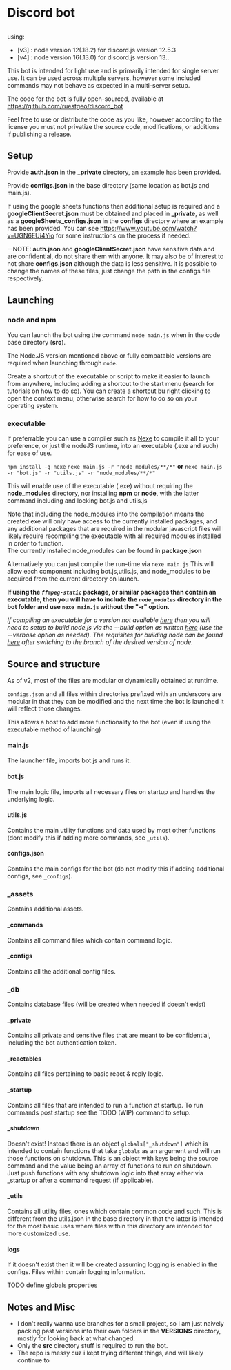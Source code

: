 # Discord bot

## 
using:
- [v3] :  node version 12(.18.2) for  discord.js version 12.5.3
- [v4] :  node version 16(.13.0) for  discord.js version 13..


This bot is intended for light use and is primarily intended for single server use.  It can be used across multiple servers, however some included commands  may not behave as expected in a multi-server setup.  

The code for the bot is fully open-sourced, available at https://github.com/ruestgeo/discord_bot

Feel free to use or distribute the code as you like, however according to the license you must not privatize the source code, modifications, or additions if publishing a release.  


## Setup

Provide **auth.json** in the **_private** directory, an example has been provided.

Provide **configs.json** in the base directory (same location as bot.js and main.js).

If using the google sheets functions then additional setup is required and a **googleClientSecret.json** must be obtained and placed in **_private**, as well as a **googleSheets_configs.json** in the **configs** directory where an example has been provided.
You can see https://www.youtube.com/watch?v=UGN6EUi4Yio  for some instructions on the process if needed.

--NOTE: **auth.json** and **googleClientSecret.json**  have sensitive data and are confidential, do not share them with anyone.  It may also be of interest to not share **configs.json**  although the data is less sensitive. 
It is possible to change the names of these files, just change the path in the configs file respectively.


## Launching
### node and npm
You can launch the bot using the command `node main.js` when in the code base directory (**src**).

The Node.JS version mentioned above or fully compatable versions are required when launching through `node`.

Create a shortcut of the executable or script to make it easier to launch from anywhere, including adding a shortcut to the start menu (search for tutorials on how to do so).
You can create a shortcut bu right clicking to open the context menu;  otherwise search for how to do so on your operating system.

### executable
If preferrable you can use a compiler such as [Nexe](https://github.com/nexe/nexe) to compile it all to your preference, or just the nodeJS runtime, into an executable (.exe and such) for ease of use.

`npm install -g nexe`
`nexe main.js -r "node_modules/**/*"` **or** `nexe main.js -r "bot.js" -r "utils.js" -r "node_modules/**/*"`

This will enable use of the executable (.exe) without requiring the **node_modules** directory, nor installing **npm** or **node**, with the latter command including and locking bot.js and utils.js

Note that including the node_modules into the compilation means the created exe will only have access to the currently installed packages, and any additional packages that are required in the modular javascript files will likely require recompiling the executable with all required modules installed in order to function.  
The currently installed node_modules can be found in **package.json**

Alternatively you can just compile the run-time via
`nexe main.js`
This will allow each component including bot.js,utils.js, and node_modules to be acquired from the current directory on launch.

**If using the  *`ffmpeg-static`* package, or similar packages than contain an executable, then you will have to include the *`node_modules`* directory in the bot folder and use `nexe main.js` without the "-r" option.**

*If compiling an executable for a version not available [here](https://github.com/nexe/nexe/releases/tag/v3.3.3) then you will need to setup to build node.js via the --build option as written [here](https://www.npmjs.com/package/nexe) (use the --verbose option as needed).  The requisites for building node can be found [here](https://github.com/nodejs/node/blob/master/BUILDING.md#note-about-python) after switching to the branch of the desired version of node.*



## Source and structure 

As of v2, most of the files are modular or dynamically obtained at runtime. 

`configs.json` and all files within directories prefixed with an underscore are modular in that they can be modified and the next time the bot is launched it will reflect those changes.  

This allows a host to add more functionality to the bot (even if using the executable method of launching)

#### main.js
The launcher file, imports bot.js and runs it.

#### bot.js
The main logic file,  imports all necessary files on startup and handles the underlying logic.

#### utils.js
Contains the main utility functions and data used by most other functions (dont modify this if adding more commands, see `_utils`).

#### configs.json 
Contains the main configs for the bot (do not modify this if adding additional configs, see `_configs`).

### _assets
Contains additional assets.

#### _commands
Contains all command files which contain command logic.

#### _configs 
Contains all the additional config files.

### _db
Contains database files (will be created when needed if doesn't exist)

#### _private
Contains all private and sensitive files that are meant to be confidential, including the bot authentication token.

#### _reactables 
Contains all files pertaining to basic react & reply logic.

#### _startup
Contains all files that are intended to run a function at startup.
To run commands post startup see the TODO (WIP) command to setup.

#### _shutdown
Doesn't exist!  Instead there is an object `globals["_shutdown"]` which is intended to contain functions that take `globals` as an argument and will run those functions on shutdown.  This is an object with keys being the source command and the value being an array of functions to run on shutdown.  Just push functions with any shutdown logic into that array either via _startup or after a command request (if applicable).

#### _utils
Contains all utility files, ones which contain common code and such.  This is different from the utils.json in the base directory in that the latter is intended for the most basic uses where files within this directory are intended for more customized use.

#### logs
If it doesn't exist then it will be created assuming logging is enabled in the configs.  Files within contain logging information.


TODO define globals properties




## Notes and Misc

- I don't really wanna use branches for a small project, so I am just naively packing past versions into their own folders in the **VERSIONS** directory, mostly for looking back at what changed.  
- Only the **src** directory stuff is required to run the bot.
- The repo is messy cuz i kept trying different things, and will likely continue to
